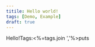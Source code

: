 ```yaml
---
titile: Hello world!
tags: [Demo, Example]
draft: true
---
```


Hello!Tags:<%=tags.join ','%><highlight ruby>puts</highlight>
